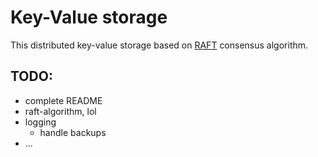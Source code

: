 # Key-Value storage

This distributed key-value storage based on [RAFT](https://raft.github.io/)
consensus algorithm.

## TODO:
* complete README
* raft-algorithm, lol
* logging
  * handle backups
* ...